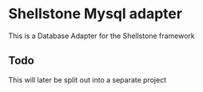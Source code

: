 # Shellstone Mysql adapter

This is a Database Adapter for the Shellstone framework

## Todo

This will later be split out into a separate project
